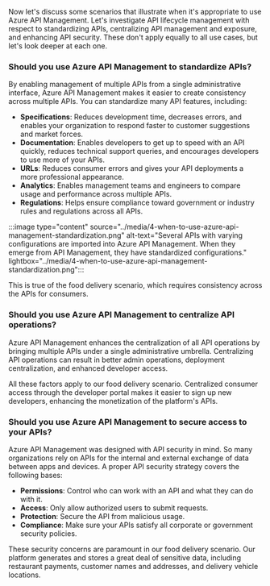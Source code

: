 Now let's discuss some scenarios that illustrate when it's appropriate to use Azure API Management. Let's investigate API lifecycle management with respect to standardizing APIs, centralizing API management and exposure, and enhancing API security. These don't apply equally to all use cases, but let's look deeper at each one.

### Should you use Azure API Management to standardize APIs?

By enabling  management of multiple APIs from a single administrative interface, Azure API Management makes it easier to create consistency across multiple APIs. You can standardize many API features, including:

- **Specifications**: Reduces development time, decreases errors, and enables your organization to respond faster to customer suggestions and market forces.
- **Documentation**: Enables developers to get up to speed with an API quickly, reduces technical support queries, and encourages developers to use more of your APIs.
- **URLs**: Reduces consumer errors and gives your API deployments a more professional appearance.
- **Analytics**: Enables management teams and engineers to compare usage and performance across multiple APIs.
- **Regulations**: Helps ensure compliance toward government or industry rules and regulations across all APIs.

:::image type="content" source="../media/4-when-to-use-azure-api-management-standardization.png" alt-text="Several APIs with varying configurations are imported into Azure API Management. When they emerge from API Management, they have standardized configurations." lightbox="../media/4-when-to-use-azure-api-management-standardization.png":::

This is true of the food delivery scenario, which requires consistency across the APIs for consumers.

### Should you use Azure API Management to centralize API operations?

Azure API Management enhances the centralization of all API operations by bringing multiple APIs under a single administrative umbrella. Centralizing API operations can result in better admin operations, deployment centralization, and enhanced developer access.

All these factors apply to our food delivery scenario. Centralized consumer access through the developer portal makes it easier to sign up new developers, enhancing the monetization of the platform's APIs.

### Should you use Azure API Management to secure access to your APIs?

Azure API Management was designed with API security in mind. So many organizations rely on APIs for the internal and external exchange of data between apps and devices. A proper API security strategy covers the following bases:

- **Permissions**: Control who can work with an API and what they can do with it.
- **Access**: Only allow authorized users to submit requests.
- **Protection**: Secure the API from malicious usage.
- **Compliance**: Make sure your APIs satisfy all corporate or government security policies.

These security concerns are paramount in our food delivery scenario. Our platform generates and stores a great deal of sensitive data, including restaurant payments, customer names and addresses, and delivery vehicle locations.
